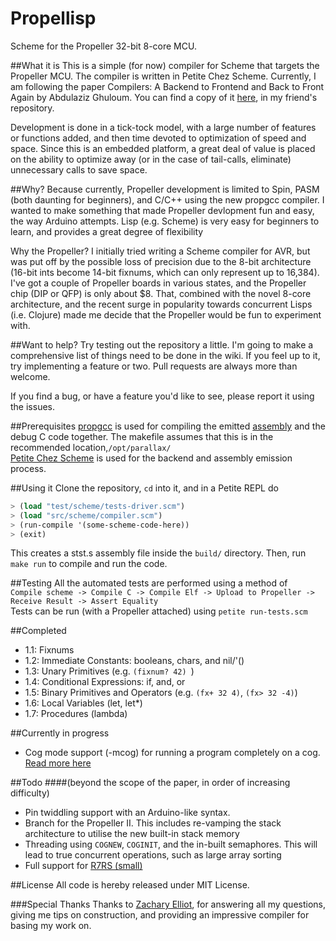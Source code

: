 Propellisp
==========

Scheme for the Propeller 32-bit 8-core MCU.

##What it is
This is a simple (for now) compiler for Scheme that targets the Propeller MCU. The compiler is written in Petite Chez Scheme. Currently, I am following the paper Compilers: A Backend to Frontend and Back to Front Again by Abdulaziz Ghuloum.
You can find a copy of it [here](https://github.com/zellio/incrementum/tree/master/doc), in my friend's repository.  
  
Development is done in a tick-tock model, with a large number of features or functions added, and then time devoted to optimization of speed and space.
Since this is an embedded platform, a great deal of value is placed on the ability to optimize away (or in the case of tail-calls, eliminate) unnecessary calls to save space.

##Why?
Because currently, Propeller development is limited to Spin, PASM (both daunting for beginners), and C/C++ using the new propgcc compiler. I wanted to make something that made Propeller devlopment fun and easy, the way Arduino attempts. Lisp (e.g. Scheme) is very easy for beginners to learn, and provides a great degree of flexibility 

Why the Propeller? I initially tried writing a Scheme compiler for AVR, but was put off by the possible loss of precision due to the 8-bit architecture (16-bit ints become 14-bit fixnums, which can only represent up to 16,384). 
I've got a couple of Propeller boards in various states, and the Propeller chip (DIP or QFP) is only about $8. That, combined with the novel 8-core architecture, 
and the recent surge in popularity towards concurrent Lisps (i.e. Clojure) made me decide that the Propeller would be fun to experiment with. 

##Want to help?
Try testing out the repository a little. I'm going to make a comprehensive list of things need to be done in the wiki. If you feel up to it, try implementing a feature or two. Pull requests are always more than welcome.

If you find a bug, or have a feature you'd like to see, please report it using the issues.

##Prerequisites
[propgcc](https://code.google.com/p/propgcc/) is used for compiling the emitted [assembly](https://code.google.com/p/propgcc/downloads/detail?name=as.pdf&can=2&q=)
and the debug C code together. The makefile assumes that this is in the recommended location,`/opt/parallax/`   
[Petite Chez Scheme](http://www.scheme.com/petitechezscheme.html) is used for the backend and assembly emission process.

##Using it
Clone the repository, `cd` into it, and in a Petite REPL do
``` scheme
> (load "test/scheme/tests-driver.scm")
> (load "src/scheme/compiler.scm")
> (run-compile '(some-scheme-code-here))
> (exit)
```
This creates a stst.s assembly file inside the `build/` directory. Then, run `make run` to compile and run the code.

##Testing
All the automated tests are performed using a method of  
`Compile scheme -> Compile C -> Compile Elf -> Upload to Propeller -> Receive Result -> Assert Equality`  
Tests can be run (with a Propeller attached) using `petite run-tests.scm`

##Completed
- 1.1: Fixnums
- 1.2: Immediate Constants: booleans, chars, and nil/'() 
- 1.3: Unary Primitives (e.g. `(fixnum? 42) `)
- 1.4: Conditional Expressions: if, and, or
- 1.5: Binary Primitives and Operators (e.g. `(fx+ 32 4)`, `(fx> 32 -4)`)
- 1.6: Local Variables (let, let*)
- 1.7: Procedures (lambda)
 
##Currently in progress

- Cog mode support (-mcog) for running a program completely on a cog. [Read more here](https://code.google.com/p/propgcc/wiki/PropGccInDepth#Memory_Models_and_Mixed-Mode_Programming)


##Todo 
####(beyond the scope of the paper, in order of increasing difficulty)
- Pin twiddling support with an Arduino-like syntax.
- Branch for the Propeller II. This includes re-vamping the stack architecture to utilise the new built-in stack memory
- Threading using `COGNEW`, `COGINIT`, and the in-built semaphores. This will lead to true concurrent operations, such as large array sorting
- Full support for [R7RS (small)](http://trac.sacrideo.us/wg/raw-attachment/wiki/WikiStart/r7rs-draft-9.pdf)

##License
All code is hereby released under MIT License.

###Special Thanks
Thanks to [Zachary Elliot](https://github.com/zellio), for answering all my questions, giving me tips on construction, and providing an impressive compiler for basing my work on.

